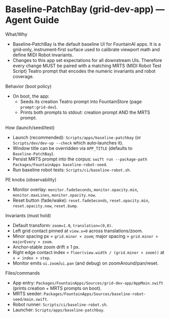 # Baseline‑PatchBay (grid‑dev‑app) — Agent Guide

What/Why
- Baseline‑PatchBay is the default baseline UI for FountainAI apps. It is a grid‑only, instrument‑first surface used to calibrate viewport math and define MIDI Robot invariants.
- Changes to this app set expectations for all downstream UIs. Therefore every change MUST be paired with a matching MRTS (MIDI Robot Test Script) Teatro prompt that encodes the numeric invariants and robot coverage.

Behavior (boot policy)
- On boot, the app:
  - Seeds its creation Teatro prompt into FountainStore (page `prompt:grid-dev`).
  - Prints both prompts to stdout: creation prompt AND the MRTS prompt.

How (launch/seed/test)
- Launch (recommended): `Scripts/apps/baseline-patchbay` (or `Scripts/dev/dev-up --check` which auto‑launches it).
- Window title can be overridden via `APP_TITLE` (defaults to `Baseline‑PatchBay`).
- Persist MRTS prompt into the corpus: `swift run --package-path Packages/FountainApps baseline-robot-seed`.
- Run baseline robot tests: `Scripts/ci/baseline-robot.sh`.

PE knobs (observability)
- Monitor overlay: `monitor.fadeSeconds`, `monitor.opacity.min`, `monitor.maxLines`, `monitor.opacity.now`.
- Reset button (fade/wake): `reset.fadeSeconds`, `reset.opacity.min`, `reset.opacity.now`, `reset.bump`.

Invariants (must hold)
- Default transform: `zoom=1.0`, `translation=(0,0)`.
- Left grid contact pinned at `view.x=0` across translations/zoom.
- Minor spacing px = `grid.minor × zoom`; major spacing = `grid.minor × majorEvery × zoom`.
- Anchor‑stable zoom drift ≤ 1 px.
- Right edge contact index = `floor(view.width / (grid.minor × zoom))` at `x = index × step`.
- Monitor emits `ui.zoom`/`ui.pan` (and debug) on zoomAround/pan/reset.

Files/commands
- App entry: `Packages/FountainApps/Sources/grid-dev-app/AppMain.swift` (prints creation + MRTS prompts on boot).
- MRTS seeder: `Packages/FountainApps/Sources/baseline-robot-seed/main.swift`.
- Robot runner: `Scripts/ci/baseline-robot.sh`.
- Launcher: `Scripts/apps/baseline-patchbay`.

